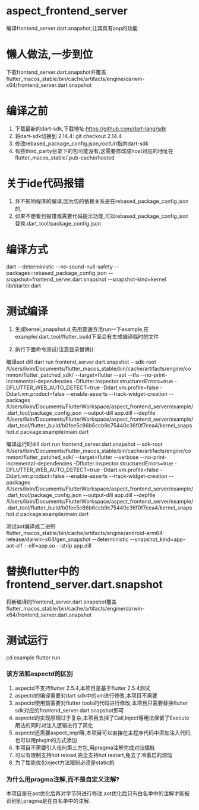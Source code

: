 # aspect_frontend_server

编译frontend_server.dart.snapshot,让其具有aop的功能


# 懒人做法,一步到位

下载frontend_server.dart.snapshot并覆盖 flutter_macos_stable/bin/cache/artifacts/engine/darwin-x64/frontend_server.dart.snapshot

# 编译之前
1. 下载最新的dart-sdk,下载地址:https://github.com/dart-lang/sdk
2. 将dart-sdk切换到 2.14.4: git checkout 2.14.4
3. 修改rebased_package_config.json,rootUri指向dart-sdk
4. 有些third_party目录下的包可能没有,这需要修改成host对应的地址在flutter_macos_stable/.pub-cache/hosted

# 关于ide代码报错
1. 并不影响程序的编译,因为包的依赖关系是在rebased_package_config.json的,
2. 如果不想看到报错或需要代码提示功能,可以rebased_package_config.json替换.dart_tool/package_config.json

# 编译方式
dart --deterministic --no-sound-null-safety --packages=rebased_package_config.json --snapshot=frontend_server.dart.snapshot --snapshot-kind=kernel lib/starter.dart

# 测试编译
1. 生成kernel_snapshot.d,先用普通方法run一下example,在example/.dart_tool/flutter_build下面会有生成编译临时的文件

2. 执行下面命令测试(注意目录替换)):

编译aot dill
dart run frontend_server.dart.snapshot --sdk-root /Users/lixin/Documents/flutter_macos_stable/bin/cache/artifacts/engine/common/flutter_patched_sdk/ --target=flutter --aot --tfa --no-print-incremental-dependencies -Dflutter.inspector.structuredErrors=true -DFLUTTER_WEB_AUTO_DETECT=true -Ddart.vm.profile=false -Ddart.vm.product=false --enable-asserts --track-widget-creation --packages /Users/lixin/Documents/FlutterWorkspace/aspect_frontend_server/example/.dart_tool/package_config.json --output-dill app.dill --depfile /Users/lixin/Documents/FlutterWorkspace/aspect_frontend_server/example/.dart_tool/flutter_build/b0fee5c86b6ccb9c75440c36f0f7cea4/kernel_snapshot.d package:example/main.dart

编译运行时dill
dart run frontend_server.dart.snapshot --sdk-root /Users/lixin/Documents/flutter_macos_stable/bin/cache/artifacts/engine/common/flutter_patched_sdk/ --target=flutter --verbose --no-print-incremental-dependencies -Dflutter.inspector.structuredErrors=true -DFLUTTER_WEB_AUTO_DETECT=true -Ddart.vm.profile=false -Ddart.vm.product=false --enable-asserts --track-widget-creation --packages /Users/lixin/Documents/FlutterWorkspace/aspect_frontend_server/example/.dart_tool/package_config.json --output-dill app.dill --depfile /Users/lixin/Documents/FlutterWorkspace/aspect_frontend_server/example/.dart_tool/flutter_build/b0fee5c86b6ccb9c75440c36f0f7cea4/kernel_snapshot.d package:example/main.dart

测试aot编译成二进制
flutter_macos_stable/bin/cache/artifacts/engine/android-arm64-release/darwin-x64/gen_snapshot --deterministic --snapshot_kind=app-aot-elf --elf=app.so --strip app.dill


# 替换flutter中的frontend_server.dart.snapshot
将新编译的frontend_server.dart.snapshot覆盖 flutter_macos_stable/bin/cache/artifacts/engine/darwin-x64/frontend_server.dart.snapshot

# 测试运行
cd example
flutter run

### 该方法和aspectd的区别
1. aspectd不支持flutter 2.5.4,本项目是基于flutter 2.5.4测试
2. aspectd的编译需要对dart sdk中的vm进行修改,本项目不需要
3. aspectd使用前需要对flutter tools的代码进行修改,本项目只需要替换flutter sdk对应的frontend_server.dart.snapshot即可
4. aspectd的实现原理过于复杂,本项目去掉了Call,Inject等用法保留了Execute用法的同时对注入逻辑进行了简化
5. aspectd还需要aspect_impl等,本项目可以直接在主程序代码中添加注入代码,也可以用plugin的方式添加
6. 本项目不需要引入任何第三方包,用pragma注解完成对应插桩
7. 可以有限制支持hot reload,完全支持hot restart,免去了冷重启的烦恼
8. 为了性能优化inject方法限制必须是static的

### 为什么用pragma注解,而不是自定义注解?
本项目是在aot优化后再对字节码进行修改,aot优化后只有白名单中的注解才能被识别到,pragma是在白名单中的注解.






